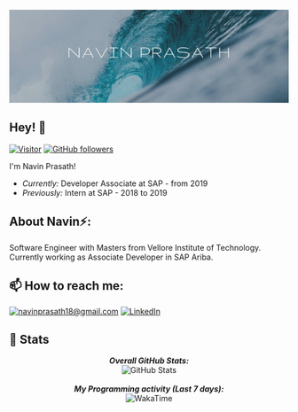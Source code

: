 ![Navin Prasath Banner Image](./profilebanner.png)

<h2>Hey! 👋</h2>

[![Visitor](https://visitor-badge.laobi.icu/badge?page_id=navinprasath18)](https://github.com/navinprasath18) [![GitHub followers](https://img.shields.io/github/followers/navinprasath18.svg?style=social&label=Follow)](https://github.com/navinprasath18?tab=followers)

I'm Navin Prasath! 
- <i>Currently:</i> Developer Associate at SAP - from 2019 
- <i>Previously:</i> Intern at SAP - 2018 to 2019


<h2> About Navin⚡:</h2>

Software Engineer with Masters from Vellore Institute of Technology. Currently working as Associate Developer in SAP Ariba.

<h2>📫 How to reach me:</h2>

<a href="mailto:navinprasath18@gmail.com">![navinprasath18@gmail.com](https://img.shields.io/badge/Gmail-D14836?style=for-the-badge&logo=gmail&logoColor=white)</a> <a href="https://www.linkedin.com/in/navinprasath18/">![LinkedIn](https://img.shields.io/badge/LinkedIn-0077B5?style=for-the-badge&logo=linkedin&logoColor=white)</a>

<h2>👀 Stats</h2>

<div>
  
  <p align="center">
  <b><em>Overall GitHub Stats:</em></b> <br/>
    <img src="https://github-readme-streak-stats.herokuapp.com/?user=navinprasath18" alt="GitHub Stats" /> <br/><br/>
  <b><em>My Programming activity (Last 7 days):</em></b> <br/>
    <img src="https://github-readme-stats.vercel.app/api/wakatime?username=navinprasath18" alt="WakaTime" />
  </p>
</div>

